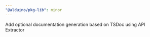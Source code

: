 ```yaml
---
"@alduino/pkg-lib": minor
---
```


Add optional documentation generation based on TSDoc using API Extractor
